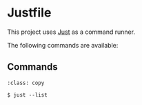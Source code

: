 # Justfile

This project uses [Just](https://github.com/casey/just) as a command runner.

The following commands are available:

<!-- [[[cog
import subprocess
import cog

help = subprocess.run(['just', '--summary'], stdout=subprocess.PIPE)

for command in help.stdout.decode('utf-8').split(' '):
    command = command.strip()
    cog.outl(
        f"- [{command}](#{command})"
    )
]]] -->
<!-- [[[end]]] -->

## Commands

```{code-block} shell
:class: copy

$ just --list
```
<!-- [[[cog
import subprocess
import cog

list = subprocess.run(['just', '--list'], stdout=subprocess.PIPE)
cog.out(
    f"```\n{list.stdout.decode('utf-8')}\n```"
)
]]] -->
<!-- [[[end]]] -->

<!-- [[[cog
import subprocess
import cog

summary = subprocess.run(['just', '--summary'], stdout=subprocess.PIPE)

for command in summary.stdout.decode('utf-8').split(' '):
    command = command.strip()
    cog.outl(
        f"### {command}\n"
    )
    cog.outl(
        f"```{{code-block}} shell\n"
        f":class: copy\n"
        f"\n$ just {command}\n"
        f"```\n"
    )
    command_show = subprocess.run(['just', '--show', command], stdout=subprocess.PIPE)
    cog.outl(
        f"```{{code-block}} shell\n{command_show.stdout.decode('utf-8')}```\n"
    )
]]] -->
<!-- [[[end]]] -->
